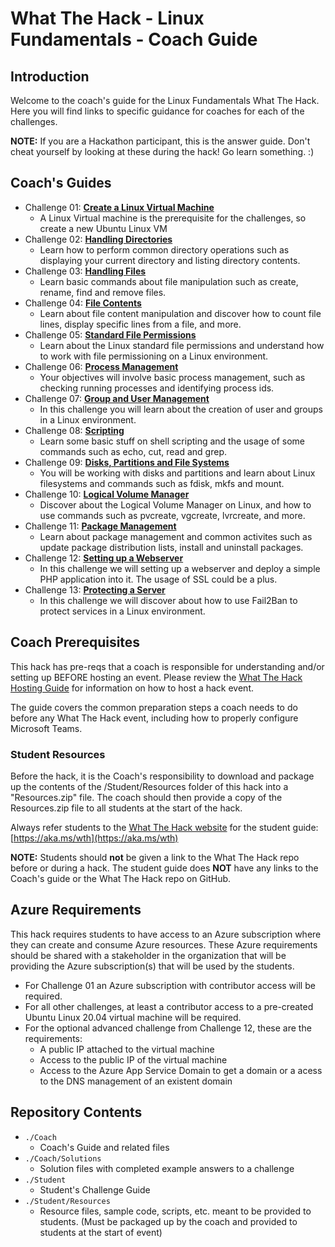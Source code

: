 # What The Hack - Linux Fundamentals - Coach Guide

## Introduction
Welcome to the coach's guide for the Linux Fundamentals What The Hack. Here you will find links to specific guidance for coaches for each of the challenges.

**NOTE:** If you are a Hackathon participant, this is the answer guide. Don't cheat yourself by looking at these during the hack! Go learn something. :)

## Coach's Guides
* Challenge 01: **[Create a Linux Virtual Machine](../Coach/Solution-01.md)**
	 - A Linux Virtual machine is the prerequisite for the challenges, so create a new Ubuntu Linux VM
* Challenge 02: **[Handling Directories](../Coach/Solution-02.md)**
	 - Learn how to perform common directory operations such as displaying your current directory and listing directory contents.
* Challenge 03: **[Handling Files](../Coach/Solution-03.md)**
	 - Learn basic commands about file manipulation such as create, rename, find and remove files.
* Challenge 04: **[File Contents](../Coach/Solution-04.md)**
	 - Learn about file content manipulation and discover how to count file lines, display specific lines from a file, and more.
* Challenge 05: **[Standard File Permissions](../Coach/Solution-05.md)**
	 - Learn about the Linux standard file permissions and understand how to work with file permissioning on a Linux environment.
* Challenge 06: **[Process Management](../Coach/Solution-06.md)**
	 - Your objectives will involve basic process management, such as checking running processes and identifying process ids. 
* Challenge 07: **[Group and User Management](../Coach/Solution-07.md)**
	 - In this challenge you will learn about the creation of user and groups in a Linux environment.
* Challenge 08: **[Scripting](../Coach/Solution-08.md)**
	 - Learn some basic stuff on shell scripting and the usage of some commands such as echo, cut, read and grep.
* Challenge 09: **[Disks, Partitions and File Systems](../Coach/Solution-09.md)**
	 - You will be working with disks and partitions and learn about Linux filesystems and commands such as fdisk, mkfs and mount.
* Challenge 10: **[Logical Volume Manager](../Coach/Solution-10.md)**
	 - Discover about the Logical Volume Manager on Linux, and how to use commands such as pvcreate, vgcreate, lvrcreate, and more.
* Challenge 11: **[Package Management](../Coach/Solution-11.md)**
	 - Learn about package management and common activites such as update package distribution lists, install and uninstall packages.
* Challenge 12: **[Setting up a Webserver](../Coach/Solution-12.md)**
	 - In this challenge we will setting up a webserver and deploy a simple PHP application into it. The usage of SSL could be a plus.
* Challenge 13: **[Protecting a Server](../Coach/Solution-13.md)**
	- In this challenge we will discover about how to use Fail2Ban to protect services in a Linux environment.

## Coach Prerequisites 

This hack has pre-reqs that a coach is responsible for understanding and/or setting up BEFORE hosting an event. Please review the [What The Hack Hosting Guide](https://aka.ms/wthhost) for information on how to host a hack event.

The guide covers the common preparation steps a coach needs to do before any What The Hack event, including how to properly configure Microsoft Teams.

### Student Resources

Before the hack, it is the Coach's responsibility to download and package up the contents of the /Student/Resources folder of this hack into a "Resources.zip" file. The coach should then provide a copy of the Resources.zip file to all students at the start of the hack.

Always refer students to the [What The Hack website](https://aka.ms/wth) for the student guide: [https://aka.ms/wth](https://aka.ms/wth)

**NOTE:** Students should **not** be given a link to the What The Hack repo before or during a hack. The student guide does **NOT** have any links to the Coach's guide or the What The Hack repo on GitHub.  

## Azure Requirements

This hack requires students to have access to an Azure subscription where they can create and consume Azure resources. These Azure requirements should be shared with a stakeholder in the organization that will be providing the Azure subscription(s) that will be used by the students.

- For Challenge 01 an Azure subscription with contributor access will be required.
- For all other challenges, at least a contributor access to a pre-created Ubuntu Linux 20.04 virtual machine will be required.
- For the optional advanced challenge from Challenge 12, these are the requirements:
	- A public IP attached to the virtual machine
	- Access to the public IP of the virtual machine
	- Access to the Azure App Service Domain to get a domain or a acess to the DNS management of an existent domain

## Repository Contents

- `./Coach`
  - Coach's Guide and related files
- `./Coach/Solutions`
  - Solution files with completed example answers to a challenge
- `./Student`
  - Student's Challenge Guide
- `./Student/Resources`
  - Resource files, sample code, scripts, etc. meant to be provided to students. (Must be packaged up by the coach and provided to students at the start of event)
